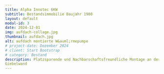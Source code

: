 ```yaml
---
title: Alpha Innotec 6KW
subtitle: Bestandsimmobilie Baujahr 1980
layout: default
modal-id: 3
date: 2024-12-01
img: aufdach-collage.jpg
thumbnail: aufdach.jpg
alt: aufdach montierte W&auml;rmepumpe
# project-date: Dezember 2024
# client: Start Bootstrap
# category: Bestand
description: Platzsparende und Nachbarschaftsfreundliche Montage an der
Giebelwand
---
```

